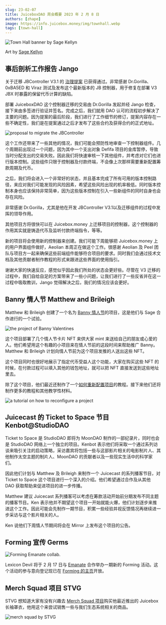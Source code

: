 ```yaml
---
slug: 23-02-07
title: JuiceboxDAO 周会概要 2023 年 2 月 8 日
authors: [zhape]
image: https://info.juicebox.money/img/townhall.webp
tags: [town-hall]
---
```



![Town Hall banner by Sage Kellyn](townhall.webp) 

Art by [Sage Kellyn](https://twitter.com/SageKellyn)

## 事后剖析工作报告 Jango

关于迁移 JBController V3.1 的 [治理提案](https://juicetool.xyz/snapshot/jbdao.eth/proposal/0x5b11df589ac1c3bfd40bce63351099e0223d12a1aaf5bd9439a5ba61bb302437) 已获得通过。非常感谢 Dr.Gorilla、0xBA5ED 和 Viraz 测试及发布这个最新版本的 JB 控制器，用于修复在部署 V3 JBX 时暴露的保留代币计算的缺陷。

部署 JuiceboxDAO 这个控制器迁移的交易由 Dr.Gorilla 发起并经 Jango 检查，接下来由多签进行验证并签名。完成之后，我们就用 DAO 认可的流程初步解决了主要的问题。因为提案的最后阶段，我们进行了工作细节的修订，提案内容存在一些不确定性，我们是在提案通过之后才发布了这些合约及获得合约的正式地址。

![proposal to migrate the JBController](proposal_jbcontroller.webp)

这个工作还带来了一些其他的情况，我们可能会预防性地审查一下控制器组件。几个周期前出现过一个问题，因为其中一个支出对象 Defifa 项目的金库暂停，导致当时分配支出的交易失败。因此我们将快速审核一下其他组件，并考虑对它们也进行版本控制。这些组件只限于控制器及付款终端，不会像上次那样需要重新配置筹款周期及代币。

之后，我们将会进入一个非常好的状态，并且基本完成了所有可用的版本控制路径，来应对我们可能发现的风险因素，希望这些风险出现的机率极低。同时版本控制本身也应该保持非常简单，因为这些版本控制在引入一些新组件的同时自身也会存在风险。

非常感谢 Dr.Gorilla，尤其是他在开发 JBController V3.1以及迁移组件的过程中发挥的领导作用。

其他项目方将很快可以在 Juicebox.money 上迁移项目的控制器，这个控制器的作用其实就是铸造代币及监听付款终端指令，等等。

新的项目将会使用新的控制器来创建。我们可能下周能够把 Juicebox.money 上的用户界面组件做好，Aeolian 本周正在做这个工作。很感谢 Aeolian 及 Peel 团队与项目方一起来确保这些前端组件能够符合项目的要求。同时我们会通过技术文档及其他贡献者制作教程的形式来跟进这些界面的使用指引。

谢谢大家的快速反应，感觉似乎因此我们所处的状态会更好些。尽管在 V3 迁移的过程中，我们自给自足的方案带来了一些小问题，让我们进行了一些反省并在这一过程中吸取教训，Jango 觉得解决之后，我们的情况应该会更好。 

## Banny 情人节 Matthew and Brileigh

Matthew 和 Brileigh 创建了一个名为 [Banny 情人节](https://juicebox.money/@bannyvalentines)的项目，这是他们与 Sage 合作进行的一个试验。

![the project of Banny Valentines](project_bannyvalentines.webp)

这个项目部署了几个情人节卡片 NFT 来供大家 mint 来送给自己的朋友或心爱的人。他们希望用这个有趣的小项目来在情人节前的这段时间来帮助推广 Banny。Matthew 和 Brileigh 计划向情人节前为这个项目发推的人送出这些 NFT。

这个项目同时也很好地展示了指定代币受益人这个功能，大家在购买这些 NFT 的时候，在付款过程可以填入其他的钱包地址，就可以把 NFT 直接发送到这些地址里去。

除了这个项目，他们最近还制作了一个[如何重新配置项目](https://info.juicebox.money/user/guides/reconfigure-project/)的教程。接下来他们还将制作更多的教程和其他教学性材料。

![a tutorial on how to reconfigure a project](tutorial_reconfig.webp)

 

## Juicecast 的 Ticket to Space 节目 Kenbot@StudioDAO

Ticket to Space 是 StudioDAO 即将为 MoonDAO 制作的一部纪录片，同时也会是 StudioDAO 网络上一个独立的项目。Kenbot 表示他们将采取一个通过系列访谈来吸引关注的启动策略，采访嘉宾将包括一些与这部影片相关的电影制片人、其他制作太空主题的制片人、MoonDAO 的贡献者以及一些现实生活中的科学家们。

因此他们计划与 Matthew 及 Brileigh 来制作一个 Juicecast 的系列播客节目，对 Ticket to Space 这个项目进行一个深入的介绍。他们希望通过合作及从其他 DAO 获取帮助来促进项目的进一步传播。

Matthew 建议 Juicecast 系列播客可以考虑在筹款活动开始前分期发布不同主题的播客节目。Ken 表示他并不期望这个项目一开始就能火爆，他们计划逐步来推进这个工作。因此可能会先制作一期节目，积累一些经验并视反馈情况再继续进一步采访与这个影片相关的人。

Ken 说他们下周情人节期间将会在 Mirror 上发布这个项目的公告。

## Forming 宣传 Germs

![Forming Emanate collab.](forming_rsvp.webp)

Lexicon Devil 将于 2 月 17 日与 [Emanate](https://twitter.com/EmanateOfficial) 合作举办一期新的 Forming 活动。这个活动的参与意向登记现已在 [Forming 的主页](https://forming.lexicondevils.xyz/)开放。

## Merch Squad 项目 STVG

STVG 想知道大家有没有兴趣去 [Merch Squad 项目](https://slice.so/slicer/2?product=5)购买他最近推出的 Juicebox 长袖罩衣，他用这个来尝试销售一些与我们生态系统相关的商品。

![merch squad by STVG](project_merchsquad.webp)